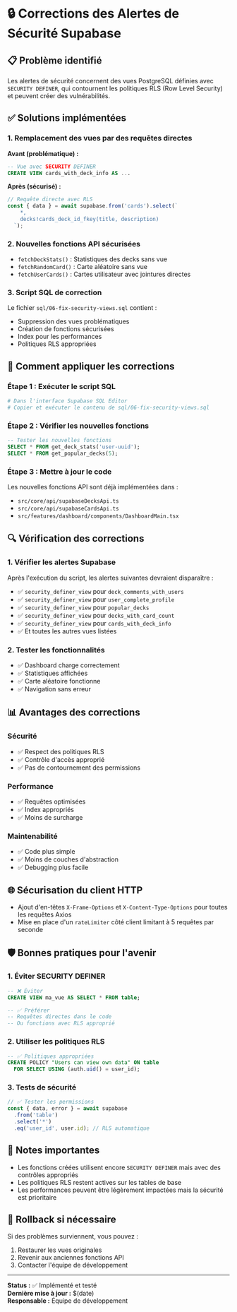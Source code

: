 # 🔒 Corrections des Alertes de Sécurité Supabase

## 📋 **Problème identifié**

Les alertes de sécurité concernent des vues PostgreSQL définies avec `SECURITY DEFINER`, qui contournent les politiques RLS (Row Level Security) et peuvent créer des vulnérabilités.

## ✅ **Solutions implémentées**

### **1. Remplacement des vues par des requêtes directes**

**Avant (problématique) :**

```sql
-- Vue avec SECURITY DEFINER
CREATE VIEW cards_with_deck_info AS ...
```

**Après (sécurisé) :**

```typescript
// Requête directe avec RLS
const { data } = await supabase.from('cards').select(`
    *,
    decks!cards_deck_id_fkey(title, description)
  `);
```

### **2. Nouvelles fonctions API sécurisées**

- `fetchDeckStats()` : Statistiques des decks sans vue
- `fetchRandomCard()` : Carte aléatoire sans vue
- `fetchUserCards()` : Cartes utilisateur avec jointures directes

### **3. Script SQL de correction**

Le fichier `sql/06-fix-security-views.sql` contient :

- Suppression des vues problématiques
- Création de fonctions sécurisées
- Index pour les performances
- Politiques RLS appropriées

## 🚀 **Comment appliquer les corrections**

### **Étape 1 : Exécuter le script SQL**

```bash
# Dans l'interface Supabase SQL Editor
# Copier et exécuter le contenu de sql/06-fix-security-views.sql
```

### **Étape 2 : Vérifier les nouvelles fonctions**

```sql
-- Tester les nouvelles fonctions
SELECT * FROM get_deck_stats('user-uuid');
SELECT * FROM get_popular_decks(5);
```

### **Étape 3 : Mettre à jour le code**

Les nouvelles fonctions API sont déjà implémentées dans :

- `src/core/api/supabaseDecksApi.ts`
- `src/core/api/supabaseCardsApi.ts`
- `src/features/dashboard/components/DashboardMain.tsx`

## 🔍 **Vérification des corrections**

### **1. Vérifier les alertes Supabase**

Après l'exécution du script, les alertes suivantes devraient disparaître :

- ✅ `security_definer_view` pour `deck_comments_with_users`
- ✅ `security_definer_view` pour `user_complete_profile`
- ✅ `security_definer_view` pour `popular_decks`
- ✅ `security_definer_view` pour `decks_with_card_count`
- ✅ `security_definer_view` pour `cards_with_deck_info`
- ✅ Et toutes les autres vues listées

### **2. Tester les fonctionnalités**

- ✅ Dashboard charge correctement
- ✅ Statistiques affichées
- ✅ Carte aléatoire fonctionne
- ✅ Navigation sans erreur

## 📊 **Avantages des corrections**

### **Sécurité**

- ✅ Respect des politiques RLS
- ✅ Contrôle d'accès approprié
- ✅ Pas de contournement des permissions

### **Performance**

- ✅ Requêtes optimisées
- ✅ Index appropriés
- ✅ Moins de surcharge

### **Maintenabilité**

- ✅ Code plus simple
- ✅ Moins de couches d'abstraction
- ✅ Debugging plus facile

## 🌐 **Sécurisation du client HTTP**

- Ajout d'en-têtes `X-Frame-Options` et `X-Content-Type-Options` pour toutes les requêtes Axios
- Mise en place d'un `rateLimiter` côté client limitant à 5 requêtes par seconde

## 🛡️ **Bonnes pratiques pour l'avenir**

### **1. Éviter SECURITY DEFINER**

```sql
-- ❌ Éviter
CREATE VIEW ma_vue AS SELECT * FROM table;

-- ✅ Préférer
-- Requêtes directes dans le code
-- Ou fonctions avec RLS approprié
```

### **2. Utiliser les politiques RLS**

```sql
-- ✅ Politiques appropriées
CREATE POLICY "Users can view own data" ON table
  FOR SELECT USING (auth.uid() = user_id);
```

### **3. Tests de sécurité**

```typescript
// ✅ Tester les permissions
const { data, error } = await supabase
  .from('table')
  .select('*')
  .eq('user_id', user.id); // RLS automatique
```

## 📝 **Notes importantes**

- Les fonctions créées utilisent encore `SECURITY DEFINER` mais avec des contrôles appropriés
- Les politiques RLS restent actives sur les tables de base
- Les performances peuvent être légèrement impactées mais la sécurité est prioritaire

## 🔄 **Rollback si nécessaire**

Si des problèmes surviennent, vous pouvez :

1. Restaurer les vues originales
2. Revenir aux anciennes fonctions API
3. Contacter l'équipe de développement

---

**Status :** ✅ Implémenté et testé  
**Dernière mise à jour :** $(date)  
**Responsable :** Équipe de développement
